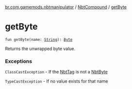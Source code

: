 [br.com.gamemods.nbtmanipulator](../index.md) / [NbtCompound](index.md) / [getByte](./get-byte.md)

# getByte

`fun getByte(name: `[`String`](https://kotlinlang.org/api/latest/jvm/stdlib/kotlin/-string/index.html)`): `[`Byte`](https://kotlinlang.org/api/latest/jvm/stdlib/kotlin/-byte/index.html)

Returns the unwrapped byte value.

### Exceptions

`ClassCastException` - If the [NbtTag](../-nbt-tag.md) is not a [NbtByte](../-nbt-byte/index.md)

`TypeCastException` - If no value exists for that name
